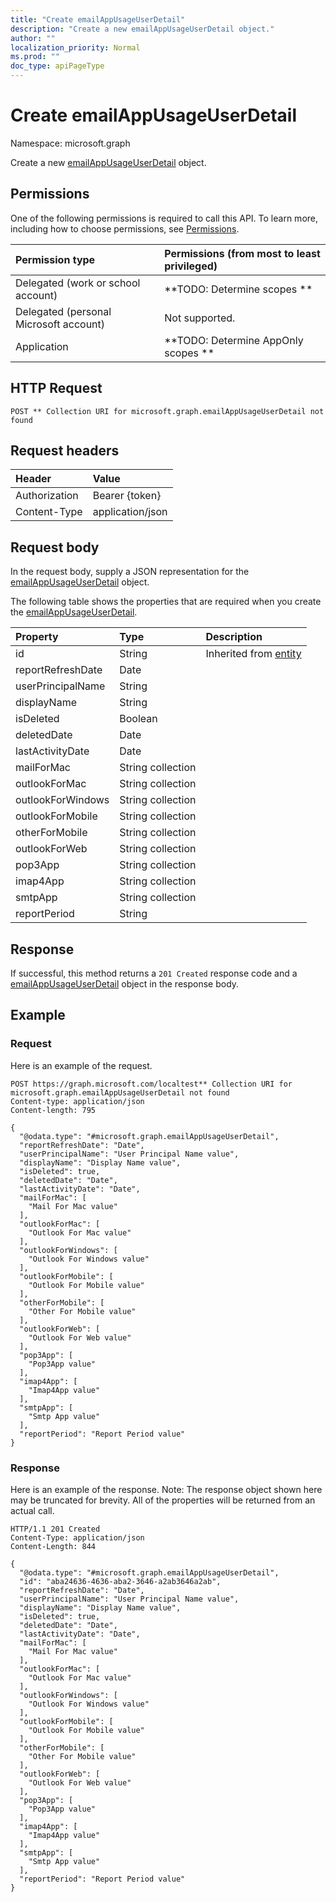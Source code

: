 ```yaml
---
title: "Create emailAppUsageUserDetail"
description: "Create a new emailAppUsageUserDetail object."
author: ""
localization_priority: Normal
ms.prod: ""
doc_type: apiPageType
---
```


# Create emailAppUsageUserDetail

Namespace: microsoft.graph

Create a new [emailAppUsageUserDetail](../resources/emailappusageuserdetail.md) object.

## Permissions
One of the following permissions is required to call this API. To learn more, including how to choose permissions, see [Permissions](/concepts/permissions-reference.md).

|Permission type|Permissions (from most to least privileged)|
|:---|:---|
|Delegated (work or school account)|**TODO: Determine scopes **|
|Delegated (personal Microsoft account)|Not supported.|
|Application|**TODO: Determine AppOnly scopes **|

## HTTP Request
<!-- {
  "blockType": "ignored"
}
-->
``` http
POST ** Collection URI for microsoft.graph.emailAppUsageUserDetail not found
```

## Request headers
|Header|Value|
|:---|:---|
|Authorization|Bearer {token}|
|Content-Type|application/json|

## Request body
In the request body, supply a JSON representation for the [emailAppUsageUserDetail](../resources/emailappusageuserdetail.md) object.

The following table shows the properties that are required when you create the [emailAppUsageUserDetail](../resources/emailappusageuserdetail.md).

|Property|Type|Description|
|:---|:---|:---|
|id|String| Inherited from [entity](../resources/entity.md)|
|reportRefreshDate|Date||
|userPrincipalName|String||
|displayName|String||
|isDeleted|Boolean||
|deletedDate|Date||
|lastActivityDate|Date||
|mailForMac|String collection||
|outlookForMac|String collection||
|outlookForWindows|String collection||
|outlookForMobile|String collection||
|otherForMobile|String collection||
|outlookForWeb|String collection||
|pop3App|String collection||
|imap4App|String collection||
|smtpApp|String collection||
|reportPeriod|String||



## Response
If successful, this method returns a `201 Created` response code and a [emailAppUsageUserDetail](../resources/emailappusageuserdetail.md) object in the response body.

## Example

### Request
Here is an example of the request.
<!-- {
  "blockType": "request",
  "name": "create_emailappusageuserdetail_from_"
}
-->
``` http
POST https://graph.microsoft.com/localtest** Collection URI for microsoft.graph.emailAppUsageUserDetail not found
Content-type: application/json
Content-length: 795

{
  "@odata.type": "#microsoft.graph.emailAppUsageUserDetail",
  "reportRefreshDate": "Date",
  "userPrincipalName": "User Principal Name value",
  "displayName": "Display Name value",
  "isDeleted": true,
  "deletedDate": "Date",
  "lastActivityDate": "Date",
  "mailForMac": [
    "Mail For Mac value"
  ],
  "outlookForMac": [
    "Outlook For Mac value"
  ],
  "outlookForWindows": [
    "Outlook For Windows value"
  ],
  "outlookForMobile": [
    "Outlook For Mobile value"
  ],
  "otherForMobile": [
    "Other For Mobile value"
  ],
  "outlookForWeb": [
    "Outlook For Web value"
  ],
  "pop3App": [
    "Pop3App value"
  ],
  "imap4App": [
    "Imap4App value"
  ],
  "smtpApp": [
    "Smtp App value"
  ],
  "reportPeriod": "Report Period value"
}
```

### Response
Here is an example of the response. Note: The response object shown here may be truncated for brevity. All of the properties will be returned from an actual call.
<!-- {
  "blockType": "response",
  "truncated": true,
  "@odata.type": "microsoft.graph.emailappusageuserdetail"
}
-->
``` http
HTTP/1.1 201 Created
Content-Type: application/json
Content-Length: 844

{
  "@odata.type": "#microsoft.graph.emailAppUsageUserDetail",
  "id": "aba24636-4636-aba2-3646-a2ab3646a2ab",
  "reportRefreshDate": "Date",
  "userPrincipalName": "User Principal Name value",
  "displayName": "Display Name value",
  "isDeleted": true,
  "deletedDate": "Date",
  "lastActivityDate": "Date",
  "mailForMac": [
    "Mail For Mac value"
  ],
  "outlookForMac": [
    "Outlook For Mac value"
  ],
  "outlookForWindows": [
    "Outlook For Windows value"
  ],
  "outlookForMobile": [
    "Outlook For Mobile value"
  ],
  "otherForMobile": [
    "Other For Mobile value"
  ],
  "outlookForWeb": [
    "Outlook For Web value"
  ],
  "pop3App": [
    "Pop3App value"
  ],
  "imap4App": [
    "Imap4App value"
  ],
  "smtpApp": [
    "Smtp App value"
  ],
  "reportPeriod": "Report Period value"
}
```

